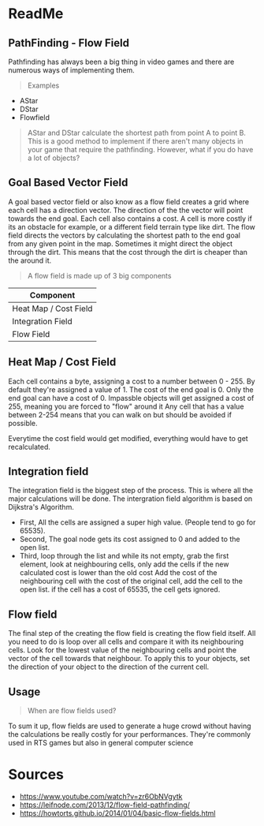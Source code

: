 # ReadMe
## PathFinding - Flow Field
Pathfinding has always been a big thing in video games and there are numerous ways of implementing them.
> Examples
 - AStar
 - DStar
 - Flowfield
 
> AStar and DStar calculate the shortest path from point A to point B.
This is a good method to implement if there aren't many objects in your game that require the pathfinding.
However, what if you do have a lot of objects?
 
## Goal Based Vector Field
A goal based vector field or also know as a flow field creates a grid where each cell has a direction vector.
The direction of the the vector will point towards the end goal.
Each cell also contains a cost. A cell is more costly if its an obstacle for example, or a different field terrain type like dirt.
The flow field directs the vectors by calculating the shortest path to the end goal from any given point in the map.
Sometimes it might direct the object through the dirt. 
This means that the cost through the dirt is cheaper than the around it.

 > A flow field is made up of 3 big components
 
| Component |
| ------ |
| Heat Map / Cost Field |
| Integration Field | 
| Flow Field |
 ## Heat Map / Cost Field
Each cell contains a byte, assigning a cost to a number between 0 - 255. By default they're assigned a value of 1.
The cost of the end goal is 0. Only the end goal can have a cost of 0.
Impassble objects will get assigned a cost of 255, meaning you are forced to "flow" around it 
Any cell that has a value between 2-254 means that you can walk on but should be avoided if possible.

Everytime the cost field would get modified, everything would have to get recalculated.

 ## Integration field
 The integration field is the biggest step of the process. This is where all the major calculations will be done.
 The intergration field algorithm is based on Dijkstra's Algorithm.
- First, All the cells are assigned a super high value. (People tend to go for 65535).
-  Second, The goal node gets its cost assigned to 0 and added to the open list.
-  Third, loop through the list and while its not empty, grab the first element, look at neighbouring cells,
   only add the cells if the new calculated cost is lower than the old cost
   Add the cost of the neighbouring cell with the cost of the original cell, add the cell to the open list.
   if the cell has a cost of 65535, the cell gets ignored.

 ## Flow field
 The final step of the creating the flow field is creating the flow field itself.
 All you need to do is loop over all cells and compare it with its neighbouring cells.
 Look for the lowest value of the neighbouring cells and point the vector of the cell towards that neighbour.
 To apply this to your objects, set the direction of your object to the direction of the current cell.
 
 
 ## Usage
 > When are flow fields used?
 
  To sum it up, flow fields are used to generate a huge crowd without having the calculations be really costly for your performances.
  They're commonly used in RTS games but also in general computer science

# Sources
- https://www.youtube.com/watch?v=zr6ObNVgytk
- https://leifnode.com/2013/12/flow-field-pathfinding/
- https://howtorts.github.io/2014/01/04/basic-flow-fields.html



